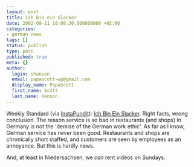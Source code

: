 ```yaml
---
layout: post
title: Ich bin ein Slacker
date: 2002-08-11 18:08:30.000000000 +02:00
categories:
- german news
tags: []
status: publish
type: post
published: true
meta: {}
author:
  login: shanson
  email: papascott-wp@gmail.com
  display_name: PapaScott
  first_name: Scott
  last_name: Hanson
---
```

<p>Weekly Standard (via <a href="http://www.instapundit.com/archives/week_2002_08_11.php#002940">InstaPundit</a>): <a href="http://www.weeklystandard.com/Content/Public/Articles/000/000/001/543yatms.asp">Ich Bin Ein Slacker</a>. Right facts, wrong conclusion. The reason service is so bad in restaurants (and shops) in Germany is not the 'demise of the German work ethic'. As far as I know, German service has <i>never</i> been good. Restaurants and shops are chronically short staffed, and customers are seen by employees as an annoyance. But this is hardly news.</p>
<p>And, at least in Niedersachsen, we <i>can</i> rent videos on Sundays.</p>
